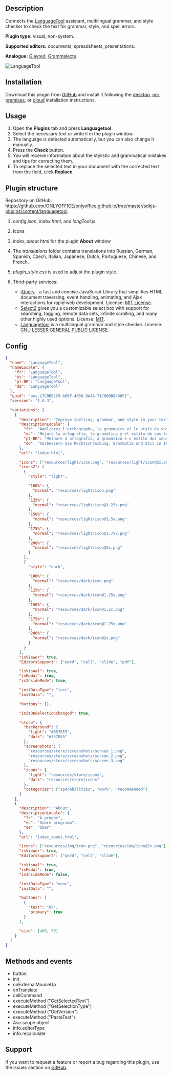 ## Description

Connects the [LanguageTool](https://languagetool.org/) assistant, multilingual grammar, and style checker to check the text for grammar, style, and spell errors.

**Plugin type:** visual, non-system.

**Supported editors:** documents, spreadsheets, presentations.

**Analogue:** [Glavred](https://github.com/ONLYOFFICE/onlyoffice.github.io/tree/master/sdkjs-plugins/content/glavred), [Grammalecte](https://github.com/ONLYOFFICE/onlyoffice.github.io/tree/master/sdkjs-plugins/content/grammalecte).

![LanguageTool](/assets/images/plugins/gifs/language-tool.gif)

## Installation

Download this plugin from [GitHub](https://github.com/ONLYOFFICE/onlyoffice.github.io/tree/master/sdkjs-plugins/content/languagetool) and install it following the [desktop](../../Adding%20plugins/ONLYOFFICE%20Desktop%20Editors/index.md), [on-premises](../../Adding%20plugins/ONLYOFFICE%20Docs%20on-premises/index.md), or [cloud](../../Adding%20plugins/ONLYOFFICE%20Cloud/index.md) installation instructions.

## Usage

1. Open the **Plugins** tab and press **Languagetool**.
2. Select the necessary text or write it in the plugin window.
3. The language is detected automatically, but you can also change it manually.
4. Press the **Check** button.
5. You will receive information about the stylistic and grammatical mistakes and tips for correcting them.
6. To replace the selected text in your document with the corrected text from the field, click **Replace**.

## Plugin structure

Repository on GitHub: <https://github.com/ONLYOFFICE/onlyoffice.github.io/tree/master/sdkjs-plugins/content/languagetool>.

1. *config.json*, *index.html*, and *langTool.js*

2. Icons

3. *index\_about.html* for the plugin **About** window

4. The *translations* folder contains translations into Russian, German, Spanish, Czech, Italian, Japanese, Dutch, Portuguese, Chinese, and French.

5. *plugin\_style.css* is used to adjust the plugin style.

6. Third-party services:

   * [jQuery](https://jquery.com) - a fast and concise JavaScript Library that simplifies HTML document traversing, event handling, animating, and Ajax interactions for rapid web development. License: [MIT License](https://github.com/ONLYOFFICE/onlyoffice.github.io/blob/master/sdkjs-plugins/content/languagetool/licenses/jQuery.license).
   * [Select2](https://select2.org/) gives you a customizable select box with support for searching, tagging, remote data sets, infinite scrolling, and many other highly used options. License: [MIT](https://github.com/ONLYOFFICE/onlyoffice.github.io/blob/master/sdkjs-plugins/content/languagetool/licenses/Select2.license).
   * [Languagetool](https://languagetool.org/) is a multilingual grammar and style checker. License: [GNU LESSER GENERAL PUBLIC LICENSE](https://github.com/ONLYOFFICE/onlyoffice.github.io/blob/master/sdkjs-plugins/content/languagetool/licenses/Languagetool's.license).

## Config

``` json
{
  "name": "LanguageTool",
  "nameLocale": {
    "fr": "LanguageTool",
    "es": "LanguageTool",
    "pt-BR": "LanguageTool",
    "de": "LanguageTool"
  },
  "guid": "asc.{7CDB02C9-A0BF-4B56-9A1A-71C860B8498F}",
  "version": "1.0.3",

  "variations": [
    {
      "description": "Improve spelling, grammar, and style in your texts.",
      "descriptionLocale": {
        "fr": "Améliorez l'orthographe, la grammaire et le style de vos textes.",
        "es": "Mejore la ortografía, la gramática y el estilo de sus textos.",
        "pt-BR": "Melhore a ortografia, a gramática e o estilo dos seus textos.",
        "de": "Verbessern Sie Rechtschreibung, Grammatik und Stil in Ihren Texten."
      },
      "url": "index.html",

      "icons": ["resources/light/icon.png", "resources/light/icon@2x.png"],
      "icons2": [
        {
          "style": "light",

          "100%": {
            "normal": "resources/light/icon.png"
          },
          "125%": {
            "normal": "resources/light/icon@1.25x.png"
          },
          "150%": {
            "normal": "resources/light/icon@1.5x.png"
          },
          "175%": {
            "normal": "resources/light/icon@1.75x.png"
          },
          "200%": {
            "normal": "resources/light/icon@2x.png"
          }
        },
        {
          "style": "dark",

          "100%": {
            "normal": "resources/dark/icon.png"
          },
          "125%": {
            "normal": "resources/dark/icon@1.25x.png"
          },
          "150%": {
            "normal": "resources/dark/icon@1.5x.png"
          },
          "175%": {
            "normal": "resources/dark/icon@1.75x.png"
          },
          "200%": {
            "normal": "resources/dark/icon@2x.png"
          }
        }
      ],
      "isViewer": true,
      "EditorsSupport": ["word", "cell", "slide", "pdf"],

      "isVisual": true,
      "isModal": true,
      "isInsideMode": true,

      "initDataType": "text",
      "initData": "",

      "buttons": [],

      "initOnSelectionChanged": true,

      "store": {
        "background": {
          "light": "#357EE5",
          "dark": "#357EE5"
        },
        "screenshots": [
          "resources/store/screenshots/screen_1.png",
          "resources/store/screenshots/screen_2.png",
          "resources/store/screenshots/screen_3.png"
        ],
        "icons": {
          "light": "resources/store/icons",
          "dark": "resources/store/icons"
        },
        "categories": ["specAbilities", "work", "recommended"]
      }
    },
    {
      "description": "About",
      "descriptionLocale": {
        "fr": "À propos",
        "es": "Sobre programa",
        "de": "Über"
      },
      "url": "index_about.html",

      "icons": ["resources/img/icon.png", "resources/img/icon@2x.png"],
      "isViewer": true,
      "EditorsSupport": ["word", "cell", "slide"],

      "isVisual": true,
      "isModal": true,
      "isInsideMode": false,

      "initDataType": "none",
      "initData": "",

      "buttons": [
        {
          "text": "Ok",
          "primary": true
        }
      ],

      "size": [400, 50]
    }
  ]
}
```

## Methods and events

* button
* init
* onExternalMouseUp
* onTranslate
* callCommand
* executeMethod ("GetSelectedText")
* executeMethod ("GetSelectionType")
* executeMethod ("GetVersion")
* executeMethod ("PasteText")
* Asc.scope object
* info.editorType
* info.recalculate

## Support

If you want to request a feature or report a bug regarding this plugin, use the issues section on [GitHub](https://github.com/ONLYOFFICE/onlyoffice.github.io/issues).
